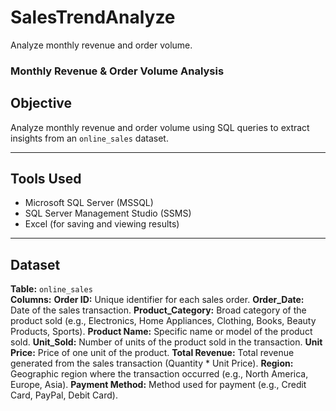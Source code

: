 # SalesTrendAnalyze
Analyze monthly revenue and order volume.

### Monthly Revenue & Order Volume Analysis

## Objective
Analyze monthly revenue and order volume using SQL queries to extract insights from an `online_sales` dataset.

---

##  Tools Used
- Microsoft SQL Server (MSSQL)  
- SQL Server Management Studio (SSMS)  
- Excel (for saving and viewing results)

---

##  Dataset
**Table:** `online_sales`  
**Columns:**
**Order ID:** Unique identifier for each sales order.
**Order_Date:** Date of the sales transaction.
**Product_Category:** Broad category of the product sold (e.g., Electronics, Home Appliances, Clothing, Books, Beauty Products, Sports).
**Product Name:** Specific name or model of the product sold.
**Unit_Sold:** Number of units of the product sold in the transaction.
**Unit Price:** Price of one unit of the product.
**Total Revenue:** Total revenue generated from the sales transaction (Quantity * Unit Price).
**Region:** Geographic region where the transaction occurred (e.g., North America, Europe, Asia).
**Payment Method:** Method used for payment (e.g., Credit Card, PayPal, Debit Card).
